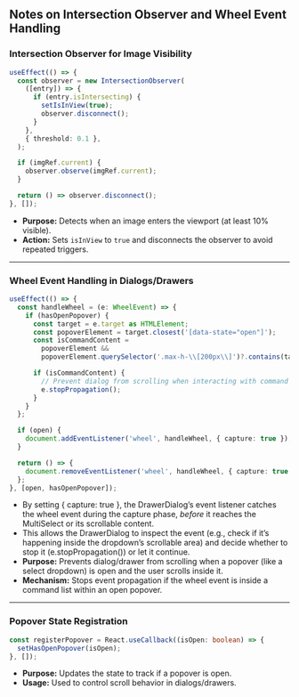 ## Notes on Intersection Observer and Wheel Event Handling

### Intersection Observer for Image Visibility

```ts
useEffect(() => {
  const observer = new IntersectionObserver(
    ([entry]) => {
      if (entry.isIntersecting) {
        setIsInView(true);
        observer.disconnect();
      }
    },
    { threshold: 0.1 },
  );

  if (imgRef.current) {
    observer.observe(imgRef.current);
  }

  return () => observer.disconnect();
}, []);
```

- **Purpose:** Detects when an image enters the viewport (at least 10% visible).
- **Action:** Sets `isInView` to `true` and disconnects the observer to avoid repeated triggers.

---

### Wheel Event Handling in Dialogs/Drawers

```ts
useEffect(() => {
  const handleWheel = (e: WheelEvent) => {
    if (hasOpenPopover) {
      const target = e.target as HTMLElement;
      const popoverElement = target.closest('[data-state="open"]');
      const isCommandContent =
        popoverElement &&
        popoverElement.querySelector('.max-h-\\[200px\\]')?.contains(target);

      if (isCommandContent) {
        // Prevent dialog from scrolling when interacting with command list
        e.stopPropagation();
      }
    }
  };

  if (open) {
    document.addEventListener('wheel', handleWheel, { capture: true });
  }

  return () => {
    document.removeEventListener('wheel', handleWheel, { capture: true });
  };
}, [open, hasOpenPopover]);
```

- By setting { capture: true }, the DrawerDialog’s event listener catches the wheel event during the capture phase, _before_ it reaches the MultiSelect or its scrollable content.
- This allows the DrawerDialog to inspect the event (e.g., check if it’s happening inside the dropdown’s scrollable area) and decide whether to stop it (e.stopPropagation()) or let it continue.
- **Purpose:** Prevents dialog/drawer from scrolling when a popover (like a select dropdown) is open and the user scrolls inside it.
- **Mechanism:** Stops event propagation if the wheel event is inside a command list within an open popover.

---

### Popover State Registration

```ts
const registerPopover = React.useCallback((isOpen: boolean) => {
  setHasOpenPopover(isOpen);
}, []);
```

- **Purpose:** Updates the state to track if a popover is open.
- **Usage:** Used to control scroll behavior in dialogs/drawers.
